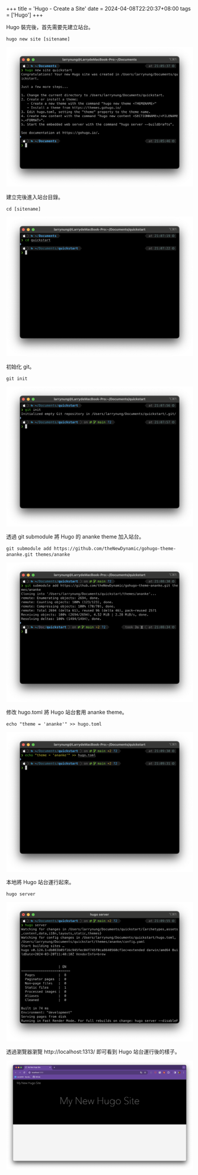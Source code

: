 +++
title = 'Hugo - Create a Site'
date = 2024-04-08T22:20:37+08:00
tags = ['Hugo']
+++

Hugo 裝完後，首先需要先建立站台。

    hugo new site [sitename]

![1.png](1.png)


建立完後進入站台目錄。

    cd [sitename]

![2.png](2.png)


初始化 git。

    git init

![3.png](3.png)


透過 git submodule 將 Hugo 的 ananke theme 加入站台。

    git submodule add https://github.com/theNewDynamic/gohugo-theme-ananke.git themes/ananke

![4.png](4.png)


修改 hugo.toml 將 Hugo 站台套用 ananke theme。

    echo "theme = 'ananke'" >> hugo.toml

![5.png](5.png)


本地將 Hugo 站台運行起來。

    hugo server

![6.png](6.png)


透過瀏覽器瀏覽 http://localhost:1313/ 即可看到 Hugo 站台運行後的樣子。

![7.png](7.png)
